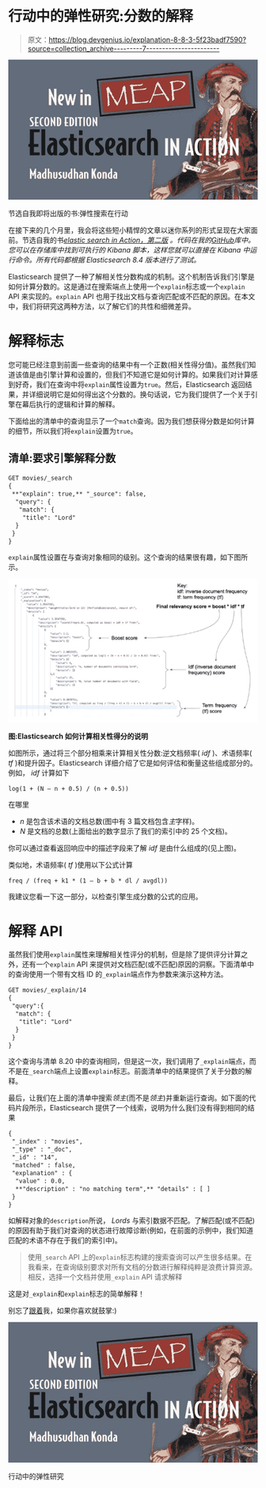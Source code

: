 # 行动中的弹性研究:分数的解释

> 原文：<https://blog.devgenius.io/explanation-8-8-3-5f23badf7590?source=collection_archive---------7----------------------->

![](img/95a3991b60dc7d79ed2993deb247df4a.png)

节选自我即将出版的书:弹性搜索在行动

在接下来的几个月里，我会将这些短小精悍的文章以迷你系列的形式呈现在大家面前。节选自我的书[*elastic search in Action，第二版*](https://www.manning.com/books/elasticsearch-in-action-second-edition?utm_source=mkonda&utm_medium=affiliate&utm_campaign=book_konda_elasticsearch_7_23_21&a_aid=mkonda&a_bid=edbc50d4) *。代码在我的*[*GitHub*](https://github.com/madhusudhankonda)*库中。您可以在存储库中找到可执行的 Kibana 脚本，这样您就可以直接在 Kibana 中运行命令。所有代码都根据 Elasticsearch 8.4 版本进行了测试。*

Elasticsearch 提供了一种了解相关性分数构成的机制。这个机制告诉我们引擎是如何计算分数的。这是通过在搜索端点上使用一个`explain`标志或一个`explain` API 来实现的。`explain` API 也用于找出文档与查询匹配或不匹配的原因。在本文中，我们将研究这两种方法，以了解它们的共性和细微差异。

# 解释标志

您可能已经注意到前面一些查询的结果中有一个正数(相关性得分值)。虽然我们知道该值是由引擎计算和设置的，但我们不知道它是如何计算的。如果我们对计算感到好奇，我们在查询中将`explain`属性设置为`true`。然后，Elasticsearch 返回结果，并详细说明它是如何得出这个分数的。换句话说，它为我们提供了一个关于引擎在幕后执行的逻辑和计算的解释。

下面给出的清单中的查询显示了一个`match`查询。因为我们想获得分数是如何计算的细节，所以我们将`explain`设置为`true`。

## 清单:要求引擎解释分数

```
GET movies/_search
{
 **"explain": true,** "_source": false,
  "query": {
   "match": {
    "title": "Lord"
  }
 }
}
```

`explain`属性设置在与查询对象相同的级别。这个查询的结果很有趣，如下图所示。

![](img/9fd5c37c440d7f6ad9b50df44cf1559b.png)

**图:Elasticsearch 如何计算相关性得分的说明**

如图所示，通过将三个部分相乘来计算相关性分数:逆文档频率( *idf* )、术语频率( *tf* )和提升因子。Elasticsearch 详细介绍了它是如何评估和衡量这些组成部分的。例如， *idf* 计算如下

```
log(1 + (N — n + 0.5) / (n + 0.5))
```

在哪里

*   *n* 是包含该术语的文档总数(图中有 3 篇文档包含*主*字样)。
*   *N* 是文档的总数(上面给出的数字显示了我们的索引中的 25 个文档)。

你可以通过查看返回响应中的描述字段来了解 *idf* 是由什么组成的(见上图)。

类似地，术语频率( *tf* )使用以下公式计算

```
freq / (freq + k1 * (1 — b + b * dl / avgdl))
```

我建议您看一下这一部分，以检查引擎生成分数的公式的应用。

# 解释 API

虽然我们使用`explain`属性来理解相关性评分的机制，但是除了提供评分计算之外，还有一个`explain` API 来提供对文档匹配(或不匹配)原因的洞察。下面清单中的查询使用一个带有文档 ID 的`_explain`端点作为参数来演示这种方法。

```
GET movies/_explain/14
{
 "query":{
  "match": {
   "title": "Lord"
  }
 }
}
```

这个查询与清单 8.20 中的查询相同，但是这一次，我们调用了`_explain`端点，而不是在`_search`端点上设置`explain`标志。前面清单中的结果提供了关于分数的解释。

最后，让我们在上面的清单中搜索*领主*(而不是*领主*)并重新运行查询。如下面的代码片段所示，Elasticsearch 提供了一个线索，说明为什么我们没有得到相同的结果

```
{
 "_index" : "movies",
 "_type" : "_doc",
 "_id" : "14",
 "matched" : false,
 "explanation" : {
  "value" : 0.0,
  **"description" : "no matching term",** "details" : [ ]
 } 
}
```

如解释对象的`description`所说， *Lords* 与索引数据不匹配。了解匹配(或不匹配)的原因有助于我们对查询的状态进行故障诊断(例如，在前面的示例中，我们知道匹配的术语不存在于我们的索引中)。

> 使用`_search` API 上的`explain`标志构建的搜索查询可以产生很多结果。在我看来，在查询级别要求对所有文档的分数进行解释纯粹是浪费计算资源。相反，选择一个文档并使用`_explain` API 请求解释

这是对`_explain`和`explain`标志的简单解释！

别忘了[跟着](https://mkonda007.medium.com)我，如果你喜欢就鼓掌:)

![](img/95a3991b60dc7d79ed2993deb247df4a.png)

行动中的弹性研究